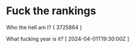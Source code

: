 # Fuck the rankings

Who the hell am I?
{ 3725864 }

What fucking year is it?
[ 2024-04-01T19:30:00Z ]
